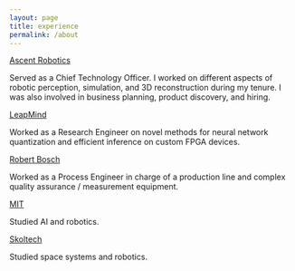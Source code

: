 ```yaml
---
layout: page
title: experience
permalink: /about
---
```


[Ascent Robotics](https://ascent.ai/)

Served as a Chief Technology Officer. I worked on different aspects of robotic perception, simulation, and 3D reconstruction during my tenure. I was also involved in business planning, product discovery, and hiring.

[LeapMind](https://leapmind.io/)

Worked as a Research Engineer on novel methods for neural network quantization and efficient inference on custom FPGA devices.

[Robert Bosch](https://www.bosch.com/)

Worked as a Process Engineer in charge of a production line and complex quality assurance / measurement equipment.

[MIT](https://www.mit.edu/)

Studied AI and robotics.

[Skoltech](https://www.skoltech.ru/en/)

Studied space systems and robotics.
